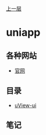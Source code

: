 
[上一层](../)

# uniapp

## 各种网站

* [官网](https://uniapp.dcloud.net.cn/)

## 目录

* [uView-ui](./uviewui)

## 笔记